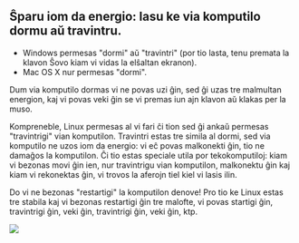 

<div id="corps">

<h2>Ŝparu iom da energio: lasu ke via komputilo dormu aŭ travintru.</h2>

<ul>
<li>Windows permesas "dormi" aŭ "travintri" (por tio lasta, tenu premata la klavon Ŝovo kiam vi vidas la elŝaltan ekranon).</li>
<li>Mac OS X nur permesas "dormi".</li>
</ul>

Dum via komputilo dormas vi ne povas uzi ĝin, sed ĝi uzas tre malmultan energion, kaj vi povas veki ĝin se vi premas iun ajn klavon aŭ klakas per la muso.

Kompreneble, Linux permesas al vi fari ĉi tion sed ĝi ankaŭ permesas "travintrigi" vian komputilon. Travintri estas tre simila al dormi, sed via komputilo ne uzos iom da energio: vi eĉ povas malkonekti ĝin, tio ne damaĝos la komputilon. Ĉi tio estas speciale utila por tekokomputiloj: kiam vi bezonas movi ĝin ien, nur travintrigu vian komputilon, malkonektu ĝin kaj kiam vi rekonektas ĝin, vi trovos la aferojn tiel kiel vi lasis ilin.

Do vi ne bezonas "restartigi" la komputilon denove! Pro tio ke Linux estas tre stabila kaj vi bezonas restartigi ĝin tre malofte, vi povas startigi ĝin, travintrigi ĝin, veki ĝin, travintrigi ĝin, veki ĝin, ktp.

<img src="Images/suspend_hibernate_thumb.png" />

</div>


